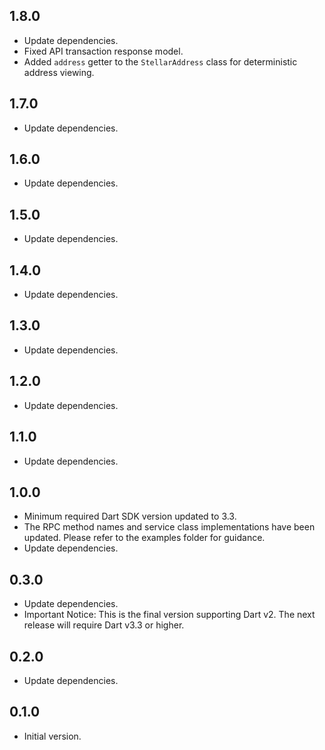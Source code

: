 ## 1.8.0

- Update dependencies.
- Fixed API transaction response model.
- Added `address` getter to the `StellarAddress` class for deterministic address viewing.


## 1.7.0

- Update dependencies.

## 1.6.0

- Update dependencies.

## 1.5.0

- Update dependencies.

## 1.4.0

- Update dependencies.

## 1.3.0

- Update dependencies.

## 1.2.0

- Update dependencies.

## 1.1.0

- Update dependencies.

## 1.0.0

- Minimum required Dart SDK version updated to 3.3.
- The RPC method names and service class implementations have been updated. Please refer to the examples folder for guidance.
- Update dependencies.

## 0.3.0

- Update dependencies.
- Important Notice: This is the final version supporting Dart v2. The next release will require Dart v3.3 or higher.

## 0.2.0

- Update dependencies.

## 0.1.0

- Initial version.
